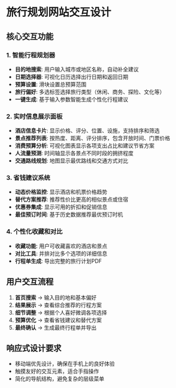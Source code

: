 # 旅行规划网站交互设计

## 核心交互功能

### 1. 智能行程规划器
- **目的地搜索**: 用户输入城市或地区名称，自动补全建议
- **日期选择器**: 可视化日历选择出行日期和返回日期
- **预算设置**: 滑块设置总预算范围
- **旅行偏好**: 多选标签选择旅行类型（休闲、商务、探险、文化等）
- **一键生成**: 基于输入参数智能生成个性化行程建议

### 2. 实时信息展示面板
- **酒店信息卡片**: 显示价格、评分、位置、设施，支持排序和筛选
- **景点推荐列表**: 按热度、距离、评分排序，包含开放时间、门票价格
- **消费预算分析**: 可视化图表显示各项支出占比和建议节省方案
- **人流量预测**: 时间轴显示各景点不同时段的拥挤程度
- **交通路线规划**: 地图显示最优路线和交通方式对比

### 3. 省钱建议系统
- **动态价格监控**: 显示酒店和机票价格趋势
- **替代方案推荐**: 推荐性价比更高的相似景点或住宿
- **优惠券集成**: 显示可用的折扣和促销信息
- **最佳预订时间**: 基于历史数据推荐最优预订时机

### 4. 个性化收藏和对比
- **收藏功能**: 用户可收藏喜欢的酒店和景点
- **对比工具**: 并排对比多个选项的详细信息
- **行程单生成**: 导出完整的旅行计划PDF

## 用户交互流程

1. **首页搜索** → 输入目的地和基本偏好
2. **结果展示** → 查看综合推荐的行程方案
3. **细节调整** → 根据个人喜好微调各项选择
4. **预算优化** → 查看省钱建议和替代方案
5. **最终确认** → 生成最终行程单并导出

## 响应式设计要求

- 移动端优先设计，确保在手机上的良好体验
- 触摸友好的交互元素，适合手指操作
- 简化的导航结构，避免复杂的层级菜单